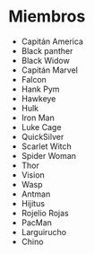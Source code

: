# Miembros

* Capitán America
* Black panther
* Black Widow
* Capitán Marvel
* Falcon
* Hank Pym
* Hawkeye
* Hulk
* Iron Man
* Luke Cage
* QuickSilver
* Scarlet Witch
* Spider Woman
* Thor
* Vision
* Wasp
* Antman
* Hijitus
* Rojelio Rojas
* PacMan
* Larguirucho
* Chino

